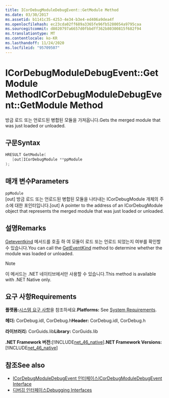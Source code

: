 ```yaml
---
title: ICorDebugModuleDebugEvent::GetModule Method
ms.date: 03/30/2017
ms.assetid: b1141c35-4253-4e34-b3e4-ed406a9dea4f
ms.openlocfilehash: ec23cda02ff689a3365fe96fb5280054a9795caa
ms.sourcegitcommit: d8020797a6657d0fbbdff362b80300815f682f94
ms.translationtype: MT
ms.contentlocale: ko-KR
ms.lasthandoff: 11/24/2020
ms.locfileid: "95709507"
---
```

# <a name="icordebugmoduledebugeventgetmodule-method"></a><span data-ttu-id="f367a-102">ICorDebugModuleDebugEvent::GetModule Method</span><span class="sxs-lookup"><span data-stu-id="f367a-102">ICorDebugModuleDebugEvent::GetModule Method</span></span>

<span data-ttu-id="f367a-103">방금 로드 또는 언로드된 병합된 모듈을 가져옵니다.</span><span class="sxs-lookup"><span data-stu-id="f367a-103">Gets the merged module that was just loaded or unloaded.</span></span>  
  
## <a name="syntax"></a><span data-ttu-id="f367a-104">구문</span><span class="sxs-lookup"><span data-stu-id="f367a-104">Syntax</span></span>  
  
```cpp  
HRESULT GetModule(  
   [out]ICorDebugModule **ppModule  
);  
```  
  
## <a name="parameters"></a><span data-ttu-id="f367a-105">매개 변수</span><span class="sxs-lookup"><span data-stu-id="f367a-105">Parameters</span></span>  

 `ppModule`  
 <span data-ttu-id="f367a-106">[out] 방금 로드 또는 언로드된 병합된 모듈을 나타내는 ICorDebugModule 개체의 주소에 대한 포인터입니다.</span><span class="sxs-lookup"><span data-stu-id="f367a-106">[out] A pointer to the address of an ICorDebugModule object that represents the merged module that was just loaded or unloaded.</span></span>  
  
## <a name="remarks"></a><span data-ttu-id="f367a-107">설명</span><span class="sxs-lookup"><span data-stu-id="f367a-107">Remarks</span></span>  

 <span data-ttu-id="f367a-108">[Geteventkind](icordebugdebugevent-geteventkind-method.md) 메서드를 호출 하 여 모듈이 로드 또는 언로드 되었는지 여부를 확인할 수 있습니다.</span><span class="sxs-lookup"><span data-stu-id="f367a-108">You can call the [GetEventKind](icordebugdebugevent-geteventkind-method.md) method to determine whether the module was loaded or unloaded.</span></span>  
  
> [!NOTE]
> <span data-ttu-id="f367a-109">이 메서드는 .NET 네이티브에서만 사용할 수 있습니다.</span><span class="sxs-lookup"><span data-stu-id="f367a-109">This method is available with .NET Native only.</span></span>  
  
## <a name="requirements"></a><span data-ttu-id="f367a-110">요구 사항</span><span class="sxs-lookup"><span data-stu-id="f367a-110">Requirements</span></span>  

 <span data-ttu-id="f367a-111">**플랫폼:**[시스템 요구 사항](../../get-started/system-requirements.md)을 참조하세요.</span><span class="sxs-lookup"><span data-stu-id="f367a-111">**Platforms:** See [System Requirements](../../get-started/system-requirements.md).</span></span>  
  
 <span data-ttu-id="f367a-112">**헤더:** CorDebug.idl, CorDebug.h</span><span class="sxs-lookup"><span data-stu-id="f367a-112">**Header:** CorDebug.idl, CorDebug.h</span></span>  
  
 <span data-ttu-id="f367a-113">**라이브러리:** CorGuids.lib</span><span class="sxs-lookup"><span data-stu-id="f367a-113">**Library:** CorGuids.lib</span></span>  
  
 <span data-ttu-id="f367a-114">**.NET Framework 버전:**[!INCLUDE[net_46_native](../../../../includes/net-46-native-md.md)]</span><span class="sxs-lookup"><span data-stu-id="f367a-114">**.NET Framework Versions:** [!INCLUDE[net_46_native](../../../../includes/net-46-native-md.md)]</span></span>  
  
## <a name="see-also"></a><span data-ttu-id="f367a-115">참조</span><span class="sxs-lookup"><span data-stu-id="f367a-115">See also</span></span>

- [<span data-ttu-id="f367a-116">ICorDebugModuleDebugEvent 인터페이스</span><span class="sxs-lookup"><span data-stu-id="f367a-116">ICorDebugModuleDebugEvent Interface</span></span>](icordebugmoduledebugevent-interface.md)
- [<span data-ttu-id="f367a-117">디버깅 인터페이스</span><span class="sxs-lookup"><span data-stu-id="f367a-117">Debugging Interfaces</span></span>](debugging-interfaces.md)
